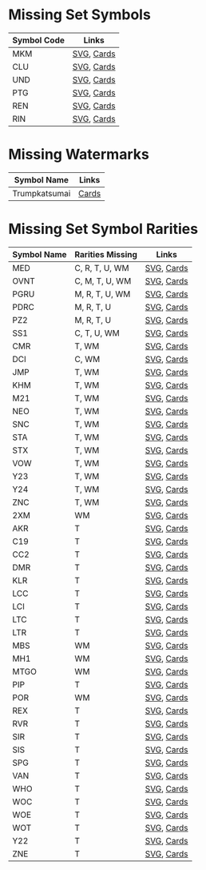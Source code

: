 # Missing Set Symbols
| Symbol Code | Links                                                                                 |
|-------------|---------------------------------------------------------------------------------------|
| MKM         | [SVG](https://svgs.scryfall.io/sets/mkm.svg), [Cards](https://scryfall.com/sets/mkm)  |
| CLU         | [SVG](https://svgs.scryfall.io/sets/clu.svg), [Cards](https://scryfall.com/sets/clu)  |
| UND         | [SVG](https://svgs.scryfall.io/sets/und.svg), [Cards](https://scryfall.com/sets/tund) |
| PTG         | [SVG](https://svgs.scryfall.io/sets/ptg.svg), [Cards](https://scryfall.com/sets/ptg)  |
| REN         | [SVG](https://svgs.scryfall.io/sets/ren.svg), [Cards](https://scryfall.com/sets/ren)  |
| RIN         | [SVG](https://svgs.scryfall.io/sets/rin.svg), [Cards](https://scryfall.com/sets/rin)  |

# Missing Watermarks
| Symbol Name   | Links                                                          |
|---------------|----------------------------------------------------------------|
| Trumpkatsumai | [Cards](https://scryfall.com/search?q=watermark:trumpkatsumai) |

# Missing Set Symbol Rarities
| Symbol Name | Rarities Missing | Links                                                                                 |
|-------------|------------------|---------------------------------------------------------------------------------------|
| MED         | C, R, T, U, WM   | [SVG](https://svgs.scryfall.io/sets/med.svg), [Cards](https://scryfall.com/sets/rin)  |
| OVNT        | C, M, T, U, WM   | [SVG](https://svgs.scryfall.io/sets/ovnt.svg), [Cards](https://scryfall.com/sets/rin) |
| PGRU        | M, R, T, U, WM   | [SVG](https://svgs.scryfall.io/sets/pgru.svg), [Cards](https://scryfall.com/sets/rin) |
| PDRC        | M, R, T, U       | [SVG](https://svgs.scryfall.io/sets/pdrc.svg), [Cards](https://scryfall.com/sets/rin) |
| PZ2         | M, R, T, U       | [SVG](https://svgs.scryfall.io/sets/pz2.svg), [Cards](https://scryfall.com/sets/rin)  |
| SS1         | C, T, U, WM      | [SVG](https://svgs.scryfall.io/sets/ss1.svg), [Cards](https://scryfall.com/sets/rin)  |
| CMR         | T, WM            | [SVG](https://svgs.scryfall.io/sets/cmr.svg), [Cards](https://scryfall.com/sets/rin)  |
| DCI         | C, WM            | [SVG](https://svgs.scryfall.io/sets/dci.svg), [Cards](https://scryfall.com/sets/rin)  |
| JMP         | T, WM            | [SVG](https://svgs.scryfall.io/sets/jmp.svg), [Cards](https://scryfall.com/sets/rin)  |
| KHM         | T, WM            | [SVG](https://svgs.scryfall.io/sets/khm.svg), [Cards](https://scryfall.com/sets/rin)  |
| M21         | T, WM            | [SVG](https://svgs.scryfall.io/sets/m21.svg), [Cards](https://scryfall.com/sets/rin)  |
| NEO         | T, WM            | [SVG](https://svgs.scryfall.io/sets/neo.svg), [Cards](https://scryfall.com/sets/rin)  |
| SNC         | T, WM            | [SVG](https://svgs.scryfall.io/sets/snc.svg), [Cards](https://scryfall.com/sets/rin)  |
| STA         | T, WM            | [SVG](https://svgs.scryfall.io/sets/sta.svg), [Cards](https://scryfall.com/sets/rin)  |
| STX         | T, WM            | [SVG](https://svgs.scryfall.io/sets/stx.svg), [Cards](https://scryfall.com/sets/rin)  |
| VOW         | T, WM            | [SVG](https://svgs.scryfall.io/sets/vow.svg), [Cards](https://scryfall.com/sets/rin)  |
| Y23         | T, WM            | [SVG](https://svgs.scryfall.io/sets/y23.svg), [Cards](https://scryfall.com/sets/rin)  |
| Y24         | T, WM            | [SVG](https://svgs.scryfall.io/sets/y24.svg), [Cards](https://scryfall.com/sets/rin)  |
| ZNC         | T, WM            | [SVG](https://svgs.scryfall.io/sets/znc.svg), [Cards](https://scryfall.com/sets/rin)  |
| 2XM         | WM               | [SVG](https://svgs.scryfall.io/sets/2xm.svg), [Cards](https://scryfall.com/sets/rin)  |
| AKR         | T                | [SVG](https://svgs.scryfall.io/sets/akr.svg), [Cards](https://scryfall.com/sets/rin)  |
| C19         | T                | [SVG](https://svgs.scryfall.io/sets/c19.svg), [Cards](https://scryfall.com/sets/rin)  |
| CC2         | T                | [SVG](https://svgs.scryfall.io/sets/cc2.svg), [Cards](https://scryfall.com/sets/rin)  |
| DMR         | T                | [SVG](https://svgs.scryfall.io/sets/dmr.svg), [Cards](https://scryfall.com/sets/rin)  |
| KLR         | T                | [SVG](https://svgs.scryfall.io/sets/klr.svg), [Cards](https://scryfall.com/sets/rin)  |
| LCC         | T                | [SVG](https://svgs.scryfall.io/sets/lcc.svg), [Cards](https://scryfall.com/sets/rin)  |
| LCI         | T                | [SVG](https://svgs.scryfall.io/sets/lci.svg), [Cards](https://scryfall.com/sets/rin)  |
| LTC         | T                | [SVG](https://svgs.scryfall.io/sets/ltc.svg), [Cards](https://scryfall.com/sets/rin)  |
| LTR         | T                | [SVG](https://svgs.scryfall.io/sets/ltr.svg), [Cards](https://scryfall.com/sets/rin)  |
| MBS         | WM               | [SVG](https://svgs.scryfall.io/sets/mbs.svg), [Cards](https://scryfall.com/sets/rin)  |
| MH1         | WM               | [SVG](https://svgs.scryfall.io/sets/mh1.svg), [Cards](https://scryfall.com/sets/rin)  |
| MTGO        | WM               | [SVG](https://svgs.scryfall.io/sets/mtgo.svg), [Cards](https://scryfall.com/sets/rin) |
| PIP         | T                | [SVG](https://svgs.scryfall.io/sets/pip.svg), [Cards](https://scryfall.com/sets/rin)  |
| POR         | WM               | [SVG](https://svgs.scryfall.io/sets/por.svg), [Cards](https://scryfall.com/sets/rin)  |
| REX         | T                | [SVG](https://svgs.scryfall.io/sets/rex.svg), [Cards](https://scryfall.com/sets/rin)  |
| RVR         | T                | [SVG](https://svgs.scryfall.io/sets/rvr.svg), [Cards](https://scryfall.com/sets/rin)  |
| SIR         | T                | [SVG](https://svgs.scryfall.io/sets/sir.svg), [Cards](https://scryfall.com/sets/rin)  |
| SIS         | T                | [SVG](https://svgs.scryfall.io/sets/sis.svg), [Cards](https://scryfall.com/sets/rin)  |
| SPG         | T                | [SVG](https://svgs.scryfall.io/sets/spg.svg), [Cards](https://scryfall.com/sets/rin)  |
| VAN         | T                | [SVG](https://svgs.scryfall.io/sets/van.svg), [Cards](https://scryfall.com/sets/rin)  |
| WHO         | T                | [SVG](https://svgs.scryfall.io/sets/who.svg), [Cards](https://scryfall.com/sets/rin)  |
| WOC         | T                | [SVG](https://svgs.scryfall.io/sets/woc.svg), [Cards](https://scryfall.com/sets/rin)  |
| WOE         | T                | [SVG](https://svgs.scryfall.io/sets/woe.svg), [Cards](https://scryfall.com/sets/rin)  |
| WOT         | T                | [SVG](https://svgs.scryfall.io/sets/wot.svg), [Cards](https://scryfall.com/sets/rin)  |
| Y22         | T                | [SVG](https://svgs.scryfall.io/sets/y22.svg), [Cards](https://scryfall.com/sets/rin)  |
| ZNE         | T                | [SVG](https://svgs.scryfall.io/sets/zne.svg), [Cards](https://scryfall.com/sets/rin)  |
